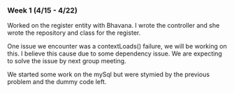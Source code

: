 ### Week 1 (4/15 - 4/22)

Worked on the register entity with Bhavana. 
I wrote the controller and she wrote the repository and class for the register.

One issue we encounter was a contextLoads() failure, we will be working on this.
I believe this cause due to some dependency issue.
We are expecting to solve the issue by next group meeting.

We started some work on the mySql but were stymied by the previous problem and the dummy code left.

